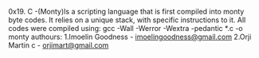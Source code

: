0x19. C -(Monty)Is a scripting language that is first compiled into monty byte codes. It relies on a unique stack, with specific instructions to it.
All codes were compiled using: gcc -Wall -Werror -Wextra -pedantic *.c -o monty
authours:
1.Imoelin Goodness - imoelingoodness@gmail.com
2.Orji Martin c - orjimart@gmail.com
